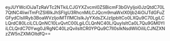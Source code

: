 eyJUYWciOiJaTzRaVTc2NTkiLCJGYXZvcml0ZSBicmF3bGVyIjoi0JzQtdC70L7QtNC4IiwiTmFtZSI6IkJhSFIgU3RhcnMiLCJQcm9maWxlX0ljb24iOiJTdGFuZGFydCIsIlRyb3BoaWVzIjoiMTI1MCIsIkJyYXdsZXJzIjpbItCo0LXQu9C70LgiLCLQrdC80LciLCLQnNC10LvQvtC00LgiLCLQnNC40L/QuyIsItCa0L7Qu9GM0YIiLCLQrdC70Ywg0J/RgNC40LzQviIsItCR0YPQu9C7Il0sIkNsdWIiOiIiLCJNZXNzZW5nZXMiOltdfQ==